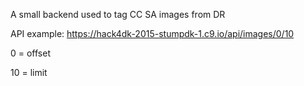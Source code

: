 A small backend used to tag CC SA images from DR

API example:
https://hack4dk-2015-stumpdk-1.c9.io/api/images/0/10


0 = offset

10 = limit